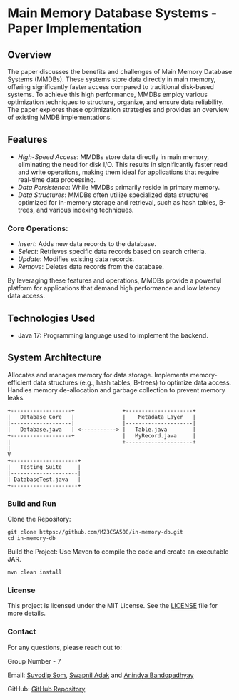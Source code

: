 # Main Memory Database Systems - Paper Implementation

## Overview
The paper discusses the benefits and challenges of Main Memory Database Systems (MMDBs). These systems store data directly in main memory, offering significantly faster access compared to traditional disk-based systems.
To achieve this high performance, MMDBs employ various optimization techniques to structure, organize, and ensure data reliability. The paper explores these optimization strategies and provides an overview of existing MMDB implementations.

## Features
- *High-Speed Access*: MMDBs store data directly in main memory, eliminating the need for disk I/O. This results in significantly faster read and write operations, making them ideal for applications that require real-time data processing.
- *Data Persistence*: While MMDBs primarily reside in primary memory.
- *Data Structures*: MMDBs often utilize specialized data structures optimized for in-memory storage and retrieval, such as hash tables, B-trees, and various indexing techniques.

### Core Operations:
- *Insert*: Adds new data records to the database.
- *Select*: Retrieves specific data records based on search criteria.
- *Update*: Modifies existing data records.
- *Remove*: Deletes data records from the database.

By leveraging these features and operations, MMDBs provide a powerful platform for applications that demand high performance and low latency data access.

## Technologies Used
- Java 17: Programming language used to implement the backend.

## System Architecture

Allocates and manages memory for data storage.
Implements memory-efficient data structures (e.g., hash tables, B-trees) to optimize data access.
Handles memory de-allocation and garbage collection to prevent memory leaks.

```
+-------------------+               +---------------------+
|   Database Core   |               |    Metadata Layer   |
|-------------------|               |---------------------|
|   Database.java   | <-----------> |   Table.java        |
+-------------------+               |   MyRecord.java     |
|                                   +---------------------+
|
V
+---------------------+
|   Testing Suite     |
|---------------------|
| DatabaseTest.java   |
+---------------------+
```

### Build and Run
Clone the Repository:

```
git clone https://github.com/M23CSA508/in-memory-db.git
cd in-memory-db
```
Build the Project: Use Maven to compile the code and create an executable JAR.

```
mvn clean install
```

### License
This project is licensed under the MIT License. See the [LICENSE](https://opensource.org/license/mit) file for more details.

### Contact
For any questions, please reach out to:

Group Number - 7

Email: [Suvodip Som](mailto:m23csa533@iitj.ac.in), [Swapnil Adak](mailto:m23csa534@iitj.ac.in) and [Anindya Bandopadhyay](mailto:m23csa508@iitj.ac.in)

GitHub: [GitHub Repository](https://github.com/M23CSA508/in-memory-db.git)